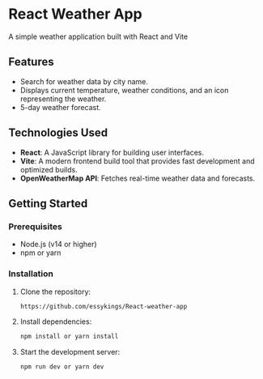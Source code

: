 # React Weather App

A simple weather application built with React and Vite

## Features

- Search for weather data by city name.
- Displays current temperature, weather conditions, and an icon representing the weather.
- 5-day weather forecast.


## Technologies Used

- **React**: A JavaScript library for building user interfaces.
- **Vite**: A modern frontend build tool that provides fast development and optimized builds.
- **OpenWeatherMap API**: Fetches real-time weather data and forecasts.

## Getting Started

### Prerequisites

- Node.js (v14 or higher)
- npm or yarn

### Installation

1. Clone the repository:

   ```bash
   https://github.com/essykings/React-weather-app
   ```
2. Install dependencies:

   ```bash
   npm install or yarn install
   ```

3. Start the development server:

   ```bash
   npm run dev or yarn dev
   ```

  